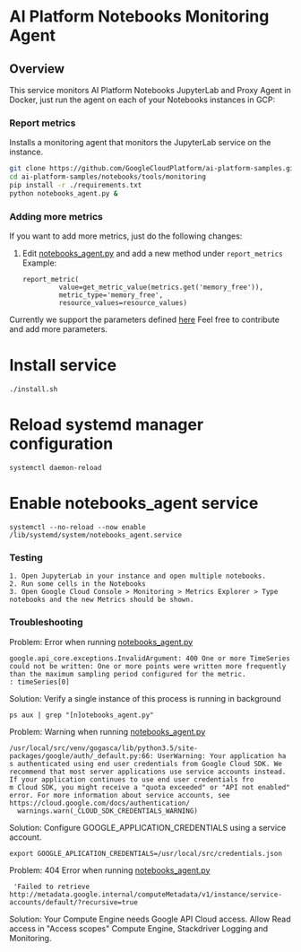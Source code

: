 # AI Platform Notebooks Monitoring Agent

## Overview

This service monitors AI Platform Notebooks JupyterLab and Proxy Agent in Docker, 
just run the agent on each of your Notebooks instances in GCP:

### Report metrics

Installs a monitoring agent that monitors the JupyterLab service on the instance.

```bash
git clone https://github.com/GoogleCloudPlatform/ai-platform-samples.git
cd ai-platform-samples/notebooks/tools/monitoring
pip install -r ./requirements.txt
python notebooks_agent.py &
```

### Adding more metrics

If you want to add more metrics, just do the following changes:


1. Edit [notebooks_agent.py](notebooks_agent.py) and add a new method under
   `report_metrics` Example:
   
   ```
   report_metric(
            value=get_metric_value(metrics.get('memory_free')),
            metric_type='memory_free',
            resource_values=resource_values)
   ```

Currently we support the parameters defined
[here](https://jupyter-server.readthedocs.io/_/downloads/en/latest/pdf/)
Feel free to contribute and add more parameters.

# Install service

```
./install.sh
```

# Reload systemd manager configuration

```
systemctl daemon-reload
```

# Enable notebooks_agent service

```
systemctl --no-reload --now enable /lib/systemd/system/notebooks_agent.service
```

### Testing


	1. Open JupyterLab in your instance and open multiple notebooks.
	2. Run some cells in the Notebooks
	3. Open Google Cloud Console > Monitoring > Metrics Explorer > Type notebooks and the new Metrics should be shown.

### Troubleshooting

Problem: Error when running [notebooks_agent.py](notebooks_agent.py)

```
google.api_core.exceptions.InvalidArgument: 400 One or more TimeSeries could not be written: One or more points were written more frequently than the maximum sampling period configured for the metric.
: timeSeries[0]
```

Solution:
Verify a single instance of this process is running in background

```
ps aux | grep "[n]otebooks_agent.py"
```

Problem: Warning when running
[notebooks_agent.py](notebooks_agent.py)

```
/usr/local/src/venv/gogasca/lib/python3.5/site-packages/google/auth/_default.py:66: UserWarning: Your application ha
s authenticated using end user credentials from Google Cloud SDK. We recommend that most server applications use service accounts instead. If your application continues to use end user credentials fro
m Cloud SDK, you might receive a "quota exceeded" or "API not enabled" error. For more information about service accounts, see https://cloud.google.com/docs/authentication/
  warnings.warn(_CLOUD_SDK_CREDENTIALS_WARNING)
```

Solution:
Configure GOOGLE_APPLICATION_CREDENTIALS using a service account.

```
export GOOGLE_APLICATION_CREDENTIALS=/usr/local/src/credentials.json
```

Problem: 404 Error when running
[notebooks_agent.py](notebooks_agent.py)

```
 'Failed to retrieve
http://metadata.google.internal/computeMetadata/v1/instance/service-accounts/default/?recursive=true
```

Solution: Your Compute Engine needs Google API Cloud access. Allow Read 
access in "Access scopes" Compute Engine, Stackdriver Logging and Monitoring.
